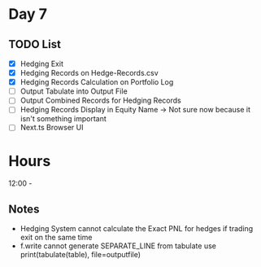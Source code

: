 # Day 7
## TODO List
- [X] Hedging Exit
- [X] Hedging Records on Hedge-Records.csv
- [X] Hedging Records Calculation on Portfolio Log
- [ ] Output Tabulate into Output File
- [ ] Output Combined Records for Hedging Records
- [ ] Hedging Records Display in Equity Name -> Not sure now because it isn't something important
- [ ] Next.ts Browser UI

# Hours
12:00 -

## Notes
- Hedging System cannot calculate the Exact PNL for hedges if trading exit on the same time
- f.write cannot generate SEPARATE_LINE from tabulate use print(tabulate(table), file=outputfile)